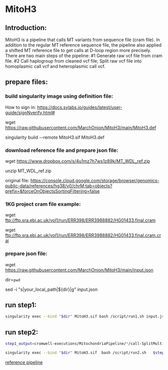 # MitoH3

## Introduction:

MitoH3 is a pipeline that calls MT variants from sequence file (cram file). In addition to the regular MT reference sequence file, the pipeline also applied a shifted MT reference file to get calls at D-loop region more precisely. There are two main steps of the pipeline: #1 Generate raw vcf file from cram file. #2 Call haplogroup from cleaned vcf file; Split raw vcf file into homoplasmic call vcf and heteroplasmic call vcf.


## prepare files:

### build singularity image using definition file:

How to sign in: https://docs.sylabs.io/guides/latest/user-guide/signNverify.html#

wget https://raw.githubusercontent.com/MarchOnion/MitoH3/main/MitoH3.def

singularity build --remote MitoH3.sif MitoH3.def

### download reference file and prepare json file:

wget https://www.dropbox.com/s/4u1mz7h7ws1z89k/MT_WDL_ref.zip

unzip MT_WDL_ref.zip

original file: https://console.cloud.google.com/storage/browser/genomics-public-data/references/hg38/v0/chrM;tab=objects?prefix=&forceOnObjectsSortingFiltering=false



### 1KG project cram file example:
wget ftp://ftp.sra.ebi.ac.uk/vol1/run/ERR398/ERR3988882/HG01433.final.cram

wget ftp://ftp.sra.ebi.ac.uk/vol1/run/ERR398/ERR3988882/HG01433.final.cram.crai


### prepare json file:
wget https://raw.githubusercontent.com/MarchOnion/MitoH3/main/input.json

dir=`pwd`

sed -i "s|your_local_path|${dir}|g" input.json 



## run step1:
```bash
singularity exec --bind "$dir" MitoH3.sif bash /script/run1.sh input.json
```


## run step2:
```bash
step1_output=cromwell-executions/MitochondriaPipeline/*/call-SplitMultiAllelicSites/execution/*.final.split.vcf

singularity exec --bind "$dir" MitoH3.sif  bash /script/run2.sh   $step1_output    prefix  0.05 0.95
```


[reference pipeline](https://github.com/broadinstitute/gatk/tree/master/scripts/mitochondria_m2_wdl)


